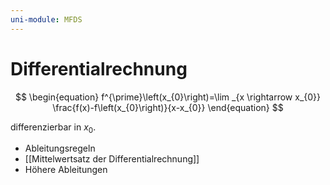 ```yaml
---
uni-module: MFDS
---
```


# Differentialrechnung

$$
\begin{equation}
f^{\prime}\left(x_{0}\right)=\lim _{x \rightarrow x_{0}} \frac{f(x)-f\left(x_{0}\right)}{x-x_{0}}
\end{equation}
$$

differenzierbar in $x_0$.

- Ableitungsregeln
- [[Mittelwertsatz der Differentialrechnung]]
- Höhere Ableitungen
